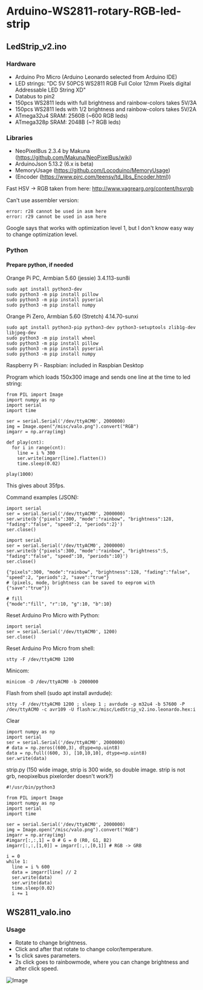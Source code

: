 # Arduino-WS2811-rotary-RGB-led-strip

## LedStrip_v2.ino

### Hardware

- Arduino Pro Micro (Arduino Leonardo selected from Arduino IDE)
- LED strings: "DC 5V 50PCS WS2811 RGB Full Color 12mm Pixels digital Addressable LED String XD"
- Databus to pin2
- 150pcs WS2811 leds with full brightness and rainbow-colors takes 5V/3A
- 150pcs WS2811 leds with 1/2 brightness and rainbow-colors takes 5V/2A
- ATmega32u4 SRAM: 2560B (~600 RGB leds)
- ATmega328p SRAM: 2048B (~? RGB leds)

### Libraries
- NeoPixelBus 2.3.4 by Makuna (https://github.com/Makuna/NeoPixelBus/wiki)
- ArduinoJson 5.13.2 (6.x is beta)
- MemoryUsage (https://github.com/Locoduino/MemoryUsage)
- (Encoder (https://www.pjrc.com/teensy/td_libs_Encoder.html))

Fast HSV -> RGB taken from here: http://www.vagrearg.org/content/hsvrgb

Can't use assembler version:
```
error: r28 cannot be used in asm here
error: r29 cannot be used in asm here
```
Google says that works with optimization level 1, but I don't know easy way to change optimization level.

### Python

#### Prepare python, if needed

Orange Pi PC, Armbian 5.60 (jessie) 3.4.113-sun8i
```
sudo apt install python3-dev
sudo python3 -m pip install pillow
sudo python3 -m pip install pyserial
sudo python3 -m pip install numpy
```
Orange Pi Zero, Armbian 5.60 (Stretch) 4.14.70-sunxi
```
sudo apt install python3-pip python3-dev python3-setuptools zlib1g-dev libjpeg-dev
sudo python3 -m pip install wheel
sudo python3 -m pip install pillow
sudo python3 -m pip install pyserial
sudo python3 -m pip install numpy
```
Raspberry Pi - Raspbian: included in Raspbian Desktop

Program which loads 150x300 image and sends one line at the time to led string:
```
from PIL import Image
import numpy as np
import serial
import time

ser = serial.Serial('/dev/ttyACM0', 2000000)
img = Image.open("/misc/valo.png").convert("RGB")
imgarr = np.array(img)

def play(cnt):
  for i in range(cnt):
    line = i % 300
    ser.write(imgarr[line].flatten())
    time.sleep(0.02)

play(1000)
```
This gives about 35fps.

Command examples (JSON):
```
import serial
ser = serial.Serial('/dev/ttyACM0', 2000000)
ser.write(b'{"pixels":300, "mode":"rainbow", "brightness":128, "fading":"false", "speed":2, "periods":2}')
ser.close()

import serial
ser = serial.Serial('/dev/ttyACM0', 2000000)
ser.write(b'{"pixels":300, "mode":"rainbow", "brightness":5, "fading":"false", "speed":10, "periods":10}')
ser.close()

{"pixels":300, "mode":"rainbow", "brightness":128, "fading":"false", "speed":2, "periods":2, "save":"true"}
# (pixels, mode, brightness can be saved to eeprom with {"save":"true"})

# fill
{"mode":"fill", "r":10, "g":10, "b":10}
```

Reset Arduino Pro Micro with Python:
```
import serial
ser = serial.Serial('/dev/ttyACM0', 1200)
ser.close()
```

Reset Arduino Pro Micro from shell:
```
stty -F /dev/ttyACM0 1200
```

Minicom:
```
minicom -D /dev/ttyACM0 -b 2000000
```

Flash from shell (sudo apt install avrdude):
```
stty -F /dev/ttyACM0 1200 ; sleep 1 ; avrdude -p m32u4 -b 57600 -P /dev/ttyACM0 -c avr109 -U flash:w:/misc/LedStrip_v2.ino.leonardo.hex:i
```

Clear
```
import numpy as np
import serial
ser = serial.Serial('/dev/ttyACM0', 2000000)
# data = np.zeros((600,3), dtype=np.uint8)
data = np.full((600, 3), [10,10,10], dtype=np.uint8)
ser.write(data)
```

strip.py (150 wide image, strip is 300 wide, so double image. strip is not grb, neopixelbus pixelorder doesn't work?)
```
#!/usr/bin/python3

from PIL import Image
import numpy as np
import serial
import time

ser = serial.Serial('/dev/ttyACM0', 2000000)
img = Image.open("/misc/valo.png").convert("RGB")
imgarr = np.array(img)
#imgarr[:,:,1] = 0 # G = 0 (R0, G1, B2)
imgarr[:,:,[1,0]] = imgarr[:,:,[0,1]] # RGB -> GRB

i = 0
while 1:
  line = i % 600
  data = imgarr[line] // 2
  ser.write(data)
  ser.write(data)
  time.sleep(0.02)
  i += 1
```


## WS2811_valo.ino

### Usage
- Rotate to change brightness.
- Click and after that rotate to change color/temperature.
- 1s click saves parameters.
- 2s click goes to rainbowmode, where you can change brightness and after click speed.

![Image](https://github.com/mcgurk/Arduino-WS2811-rotary-RGB-led-strip/raw/master/Arduino_UNO_WS2811-ledstrip_with_rotaryencoder.jpg)




